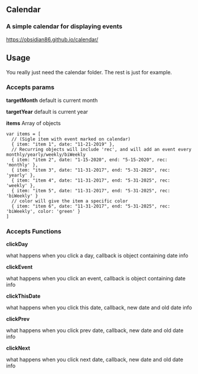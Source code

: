 ## Calendar
### A simple calendar for displaying events

https://obsidian86.github.io/calendar/

## Usage
You really just need the calendar folder. The rest is just for example.

### Accepts params

**targetMonth** default is current month

**targetYear** default is current year

**items** Array of objects
 
    var items = [
      // (Sigle item with event marked on calendar)
      { item: "item 1", date: "11-21-2019" }, 
      // Recurring objects will include 'rec', and will add an event every monthly/yearly/weekly/biWeekly
      { item: "item 2", date: "1-15-2020", end: "5-15-2020", rec: 'monthly' },
      { item: "item 3", date: "11-31-2017", end: "5-31-2025", rec: 'yearly' },
      { item: "item 4", date: "11-31-2017", end: "5-31-2025", rec: 'weekly' },
      { item: "item 5", date: "11-31-2017", end: "5-31-2025", rec: 'biWeekly' }
      // color will give the item a specific color
      { item: "item 6", date: "11-31-2017", end: "5-31-2025", rec: 'biWeekly', color: 'green' }
    ] 

### Accepts Functions

  **clickDay** 
  
  what happens when you click a day, callback is object containing date info
  
  **clickEvent**
  
  what happens when you click an event, callback is object containing date info
  
  **clickThisDate**
  
  what happens when you click this date, callback, new date and old date info
  
  **clickPrev**
  
  what happens when you click prev date, callback, new date and old date info
  
  **clickNext**
  
  what happens when you click next date, callback, new date and old date info
